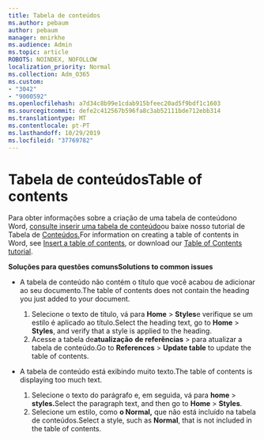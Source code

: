 ```yaml
---
title: Tabela de conteúdos
ms.author: pebaum
author: pebaum
manager: mnirkhe
ms.audience: Admin
ms.topic: article
ROBOTS: NOINDEX, NOFOLLOW
localization_priority: Normal
ms.collection: Adm_O365
ms.custom:
- "3042"
- "9000592"
ms.openlocfilehash: a7d34c8b99e1cdab915bfeec20ad5f9bdf1c1603
ms.sourcegitcommit: defe2c412567b596fa8c3ab52111bde712ebb314
ms.translationtype: MT
ms.contentlocale: pt-PT
ms.lasthandoff: 10/29/2019
ms.locfileid: "37769782"
---
```

# <a name="table-of-contents"></a><span data-ttu-id="19046-102">Tabela de conteúdos</span><span class="sxs-lookup"><span data-stu-id="19046-102">Table of contents</span></span>

<span data-ttu-id="19046-103">Para obter informações sobre a criação de uma tabela de conteúdono Word, [consulte inserir uma tabela de conteúdo](https://support.office.com/article/882e8564-0edb-435e-84b5-1d8552ccf0c0)ou baixe nosso tutorial de Tabela de [Conteúdos.](https://go.microsoft.com/fwlink/?linkid=2065106)</span><span class="sxs-lookup"><span data-stu-id="19046-103">For information on creating a table of contents in Word, see [Insert a table of contents](https://support.office.com/article/882e8564-0edb-435e-84b5-1d8552ccf0c0), or download our [Table of Contents tutorial](https://go.microsoft.com/fwlink/?linkid=2065106).</span></span>

<span data-ttu-id="19046-104">**Soluções para questões comuns**</span><span class="sxs-lookup"><span data-stu-id="19046-104">**Solutions to common issues**</span></span>

- <span data-ttu-id="19046-105">A tabela de conteúdo não contém o título que você acabou de adicionar ao seu documento.</span><span class="sxs-lookup"><span data-stu-id="19046-105">The table of contents does not contain the heading you just added to your document.</span></span>
  1. <span data-ttu-id="19046-106">Selecione o texto de título, vá para **Home** > **Styles**e verifique se um estilo é aplicado ao título.</span><span class="sxs-lookup"><span data-stu-id="19046-106">Select the heading text, go to **Home** > **Styles**, and verify that a style is applied to the heading.</span></span>
  2. <span data-ttu-id="19046-107">Acesse a tabela de**atualização** **de referências** > para atualizar a tabela de conteúdo.</span><span class="sxs-lookup"><span data-stu-id="19046-107">Go to **References** > **Update table** to update the table of contents.</span></span>

- <span data-ttu-id="19046-108">A tabela de conteúdo está exibindo muito texto.</span><span class="sxs-lookup"><span data-stu-id="19046-108">The table of contents is displaying too much text.</span></span> 
  1. <span data-ttu-id="19046-109">Selecione o texto do parágrafo e, em seguida, vá para **home** > **styles.**</span><span class="sxs-lookup"><span data-stu-id="19046-109">Select the paragraph text, and then go to **Home** > **Styles**.</span></span>
  2. <span data-ttu-id="19046-110">Selecione um estilo, como **o Normal,** que não está incluído na tabela de conteúdos.</span><span class="sxs-lookup"><span data-stu-id="19046-110">Select a style, such as **Normal**, that is not included in the table of contents.</span></span>